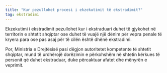 ```yaml
---
title: "Kur pezullohet procesi i ekzekutimit të ekstradimit?"
tag: ekstradimi
---
```

Ekzekutimi i ekstradimit pezullohet kur i ekstraduari duhet të gjykohet në territorin e shtetit
shqiptar ose duhet të vuajë një dënim për vepra penale të kryera para ose pas asaj për të cilën është
dhënë ekstradimi.

Por, Ministria e Drejtësisë pasi dëgjon autoritetet kompetente të shtetit shqiptar, mund të urdhërojë dorëzimin e përkohshëm në shtetin kërkues të personit që duhet ekstraduar, duke përcaktuar afatet dhe mënyrën e veprimit.
